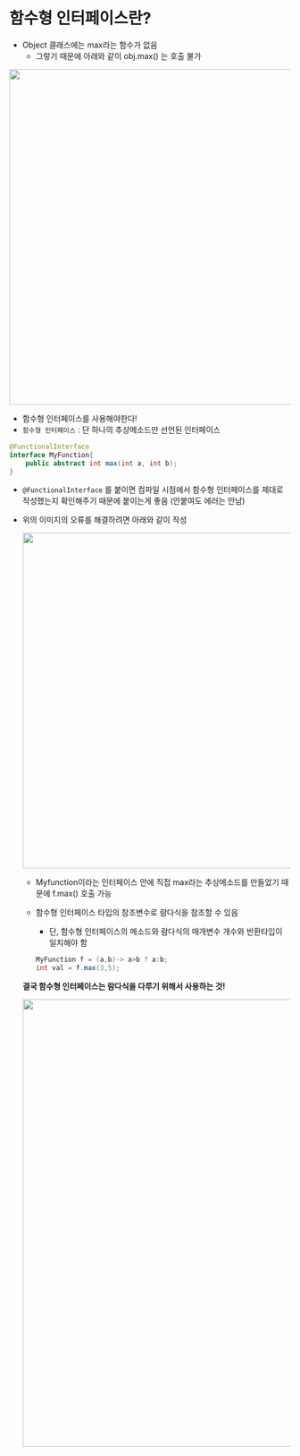 # 함수형 인터페이스란?

- Object 클래스에는 max라는 함수가 없음
    - 그렇기 때문에 아래와 같이 obj.max() 는 호출 불가

<img src="https://user-images.githubusercontent.com/48792230/226372225-f2289483-b91c-4838-85fb-1ab24ef80306.png" width="600" />

- 함수형 인터페이스를 사용해야한다!
- `함수형 인터페이스` : 단 하나의 추상메소드만 선언된 인터페이스

```java
@FunctionalInterface
interface MyFunction{
	public abstract int max(int a, int b);
}
```

- `@FunctionalInterface` 를 붙이면 컴파일 시점에서 함수형 인터페이스를 제대로 작성했는지 확인해주기 때문에 붙이는게 좋음 (안붙여도 에러는 안남)
- 위의 이미지의 오류를 해결하려면 아래와 같이 작성
    
    <img src="https://user-images.githubusercontent.com/48792230/226372231-3a490982-2e0a-441f-9df1-5c734dee13c2.png" width="600" />
    
    - Myfunction이라는 인터페이스 안에 직접 max라는 추상메소드를 만들었기 때문에 f.max() 호출 가능
    - 함수형 인터페이스 타입의 참조변수로 람다식을 참조할 수 있음
        - 단, 함수형 인터페이스의 메소드와 람다식의 매개변수 개수와 반환타입이 일치해야 함
        
        ```java
        MyFunction f = (a,b)-> a>b ? a:b;
        int val = f.max(3,5);
        ```
        
    
    **결국 함수형 인터페이스는 람다식을 다루기 위해서 사용하는 것!**
    
    <img src="https://user-images.githubusercontent.com/48792230/226372235-fcce5f81-c8c6-4071-bb53-271b00aae4ca.png" width="800" />
